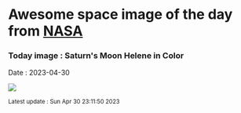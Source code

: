 
# Awesome space image of the day from [NASA](https://api.nasa.gov/)

### Today image : Saturn's Moon Helene in Color
Date : 2023-04-30

![](https://apod.nasa.gov/apod/image/2304/helene2_cassini_1024.jpg)

<small>Latest update : Sun Apr 30 23:11:50 2023</small>
        